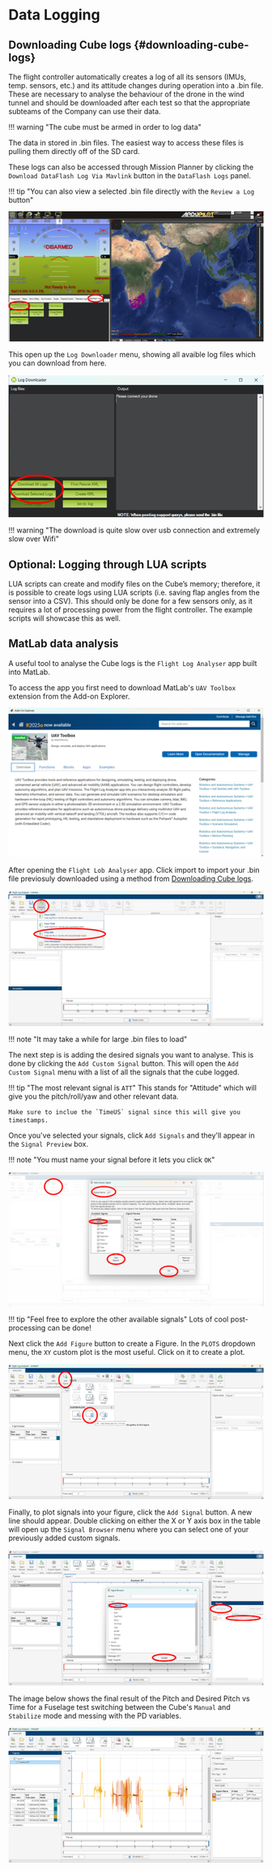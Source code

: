 # Data Logging

## Downloading Cube logs {#downloading-cube-logs}

The flight controller automatically creates a log of all its sensors (IMUs, temp. sensors, etc.) and its attitude changes during operation into a .bin file. These are necessary to analyse the behaviour of the drone in the wind tunnel and should be downloaded after each test so that the appropriate subteams of the Company can use their data.

!!! warning "The cube must be armed in order to log data"

The data in stored in .bin files. The easiest way to access these files is pulling them directly off of the SD card.

These logs can also be accessed through Mission Planner by clicking the `Download DataFlash Log Via Mavlink` button in the `DataFlash Logs` panel.

!!! tip "You can also view a selected .bin file directly with the `Review a Log` button"

![log MP](assets/logs-MP.png)

This open up the `Log Downloader` menu, showing all avaible log files which you can download from here.

![log downloader MP](assets/log_downloader-MP.png)

!!! warning "The download is quite slow over usb connection and extremely slow over Wifi"

## Optional: Logging through LUA scripts

LUA scripts can create and modify files on the Cube’s memory; therefore, it is possible to create logs using LUA scripts (i.e. saving flap angles from the sensor into a CSV). This should only be done for a few sensors only, as it requires a lot of processing power from the flight controller. The example scripts will showcase this as well.

## MatLab data analysis

A useful tool to analyse the Cube logs is the `Flight Log Analyser` app built into MatLab.

To access the app you first need to download MatLab's `UAV Toolbox` extension from the Add-on Explorer.

![UAV Toolbox](assets/UAV_Toolbox.png)

After opening the `Flight Lob Analyser` app. Click import to import your .bin file previosuly downloaded using a method from [Downloading Cube logs](Data-Logging.md#downloading-cube-logs).

![import MatLab](assets/import-MatLab.png)

!!! note "It may take a while for large .bin files to load"

The next step is is adding the desired signals you want to analyse. This is done by clicking the `Add Custom Signal` button. This will open the `Add Custom Signal` menu with a list of all the signals that the cube logged. 

!!! tip "The most relevant signal is `ATT`"
    This stands for "Attitude" which will give you the pitch/roll/yaw and other relevant data. 

    Make sure to inclue the `TimeUS` signal since this will give you timestamps.

Once you've selected your signals, click `Add Signals` and they'll appear in the `Signal Preview` box. 

!!! note "You must name your signal before it lets you click `OK`"

![signal MatLab](assets/signal-MatLab.png)

!!! tip "Feel free to explore the other available signals"
    Lots of cool post-processing can be done!

Next click the `Add Figure` button to create a Figure. In the `PLOTS` dropdown menu, the `XY` custom plot is the most useful. Click on it to create a plot.

![figure MatLab](assets/figure-MatLab.png)

Finally, to plot signals into your figure, click the `Add Signal` button. A new line should appear. Double clicking on either the X or Y axis box in the table will open up the `Signal Browser` menu where you can select one of your previously added custom signals.

![line MatLab](assets/line-MatLab.png)

The image below shows the final result of the Pitch and Desired Pitch vs Time for a Fuselage test switching between the Cube's `Manual` and `Stabilize` mode and messing with the PD variables.

![pitch MatLab](assets/pitch-MatLab.png)